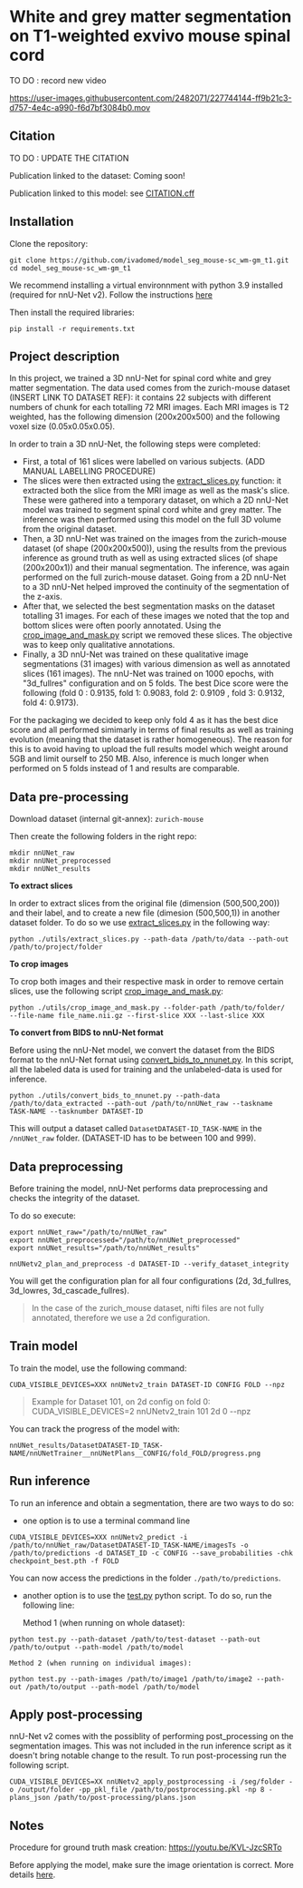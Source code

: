 # White and grey matter segmentation on T1-weighted exvivo mouse spinal cord

TO DO : record new video 

https://user-images.githubusercontent.com/2482071/227744144-ff9b21c3-d757-4e4c-a990-f6d7bf3084b0.mov

## Citation

TO DO : UPDATE THE CITATION

Publication linked to the dataset: Coming soon!

Publication linked to this model: see [CITATION.cff](https://github.com/ivadomed/model_seg_mouse-sc_wm-gm_t1/blob/plb/nnunet/CITATION.cff)


## Installation

Clone the repository:
~~~
git clone https://github.com/ivadomed/model_seg_mouse-sc_wm-gm_t1.git
cd model_seg_mouse-sc_wm-gm_t1
~~~

We recommend installing a virtual environnment with python 3.9 installed (required for nnU-Net v2). Follow the instructions [here](https://github.com/MIC-DKFZ/nnUNet/blob/master/documentation/installation_instructions.md) 

Then install the required libraries:
~~~
pip install -r requirements.txt
~~~

## Project description

In this project, we trained a 3D nnU-Net for spinal cord white and grey matter segmentation. The data used comes from the zurich-mouse dataset (INSERT LINK TO DATASET REF): it contains 22 subjects with different numbers of chunk for each totalling 72 MRI images. Each MRI images is T2 weighted, has the following dimension (200x200x500) and the following voxel size (0.05x0.05x0.05). 

In order to train a 3D nnU-Net, the following steps were completed: 
- First, a total of 161 slices were labelled on various subjects. (ADD MANUAL LABELLING PROCEDURE)
- The slices were then extracted using the [extract_slices.py](https://github.com/ivadomed/model_seg_mouse-sc_wm-gm_t1/blob/plb/nnunet/utils/extract_slices.py) function: it extracted both the slice from the MRI image as well as the mask's slice. These were gathered into a temporary dataset, on which a 2D nnU-Net model was trained to segment spinal cord white and grey matter. The inference was then performed using this model on the full 3D volume from the original dataset. 
- Then, a 3D nnU-Net was trained on the images from the zurich-mouse dataset (of shape (200x200x500)), using the results from the previous inference as ground truth as well as using extracted slices (of shape (200x200x1)) and their manual segmentation. The inference, was again performed on the full zurich-mouse dataset. Going from a 2D nnU-Net to a 3D nnU-Net helped improved the continuity of the segmentation of the z-axis. 
- After that, we selected the best segmentation masks on the dataset totalling 31 images. For each of these images we noted that the top and bottom slices were often poorly annotated. Using the [crop_image_and_mask.py](https://github.com/ivadomed/model_seg_mouse-sc_wm-gm_t1/blob/plb/nnunet/utils/crop_image_and_mask.py) script we removed these slices. The objective was to keep only qualitative annotations. 
- Finally, a 3D nnU-Net was trained on these qualitative image segmentations (31 images) with various dimension as well as annotated slices (161 images). The nnU-Net was trained on 1000 epochs, with "3d_fullres" configuration and on 5 folds. The best Dice score were the following (fold 0 : 0.9135, fold 1: 0.9083, fold 2: 0.9109 , fold 3: 0.9132, fold 4: 0.9173). 

For the packaging we decided to keep only fold 4 as it has the best dice score and all performed simimarly in terms of final results as well as training evolution (meaning that the dataset is rather homogeneous). The reason for this is to avoid having to upload the full results model which weight around 5GB and limit ourself to 250 MB. Also, inference is much longer when performed on 5 folds instead of 1 and results are comparable. 

## Data pre-processing

Download dataset (internal git-annex): `zurich-mouse`

Then create the following folders in the right repo:

~~~
mkdir nnUNet_raw
mkdir nnUNet_preprocessed
mkdir nnUNet_results
~~~

**To extract slices**

In order to extract slices from the original file (dimension (500,500,200)) and their label, and to create a new file (dimesion (500,500,1)) in another dataset folder. To do so we use [extract_slices.py](https://github.com/ivadomed/model_seg_mouse-sc_wm-gm_t1/blob/plb/nnunet/utils/extract_slices.py) in the following way:

~~~
python ./utils/extract_slices.py --path-data /path/to/data --path-out /path/to/project/folder
~~~

**To crop images**

To crop both images and their respective mask in order to remove certain slices, use the following script [crop_image_and_mask.py](https://github.com/ivadomed/model_seg_mouse-sc_wm-gm_t1/blob/plb/nnunet/utils/crop_image_and_mask.py): 

~~~
python ./utils/crop_image_and_mask.py --folder-path /path/to/folder/  --file-name file_name.nii.gz --first-slice XXX --last-slice XXX
~~~

**To convert from BIDS to nnU-Net format**

Before using the nnU-Net model, we convert the dataset from the BIDS format to the nnU-Net fornat using [convert_bids_to_nnunet.py](https://github.com/ivadomed/model_seg_mouse-sc_wm-gm_t1/blob/plb/nnunet/utils/convert_bids_to_nnunet.py). In this script, all the labeled data is used for training and the unlabeled-data is used for inference. 

~~~
python ./utils/convert_bids_to_nnunet.py --path-data /path/to/data_extracted --path-out /path/to/nnUNet_raw --taskname TASK-NAME --tasknumber DATASET-ID
~~~

This will output a dataset called `DatasetDATASET-ID_TASK-NAME` in the `/nnUNet_raw` folder. (DATASET-ID has to be between 100 and 999).

## Data preprocessing

Before training the model, nnU-Net performs data preprocessing and checks the integrity of the dataset. 

To do so execute:
~~~
export nnUNet_raw="/path/to/nnUNet_raw"
export nnUNet_preprocessed="/path/to/nnUNet_preprocessed"
export nnUNet_results="/path/to/nnUNet_results"

nnUNetv2_plan_and_preprocess -d DATASET-ID --verify_dataset_integrity
~~~

You will get the configuration plan for all four configurations (2d, 3d_fullres, 3d_lowres, 3d_cascade_fullres).
> In the case of the zurich_mouse dataset, nifti files are not fully annotated, therefore we use a 2d configuration.

## Train model

To train the model, use the following command:
~~~
CUDA_VISIBLE_DEVICES=XXX nnUNetv2_train DATASET-ID CONFIG FOLD --npz
~~~

> Example for Dataset 101, on 2d config on fold 0: CUDA_VISIBLE_DEVICES=2 nnUNetv2_train 101 2d 0 --npz

You can track the progress of the model with: 
~~~
nnUNet_results/DatasetDATASET-ID_TASK-NAME/nnUNetTrainer__nnUNetPlans__CONFIG/fold_FOLD/progress.png
~~~

## Run inference

To run an inference and obtain a segmentation, there are two ways to do so: 
- one option is to use a terminal command line
~~~
CUDA_VISIBLE_DEVICES=XXX nnUNetv2_predict -i /path/to/nnUNet_raw/DatasetDATASET-ID_TASK-NAME/imagesTs -o /path/to/predictions -d DATASET_ID -c CONFIG --save_probabilities -chk checkpoint_best.pth -f FOLD
~~~

You can now access the predictions in the folder `./path/to/predictions`. 

- another option is to use the [test.py](https://github.com/ivadomed/model_seg_mouse-sc_wm-gm_t1/blob/plb/nnunet/test.py) python script. To do so, run the following line:

    Method 1 (when running on whole dataset):
~~~
python test.py --path-dataset /path/to/test-dataset --path-out /path/to/output --path-model /path/to/model
~~~
    Method 2 (when running on individual images):
~~~
python test.py --path-images /path/to/image1 /path/to/image2 --path-out /path/to/output --path-model /path/to/model
~~~

## Apply post-processing

nnU-Net v2 comes with the possiblity of performing post_processing on the segmentation images. This was not included in the run inference script as it doesn't bring notable change to the result. To run post-processing run the following script.

~~~
CUDA_VISIBLE_DEVICES=XX nnUNetv2_apply_postprocessing -i /seg/folder -o /output/folder -pp_pkl_file /path/to/postprocessing.pkl -np 8 -plans_json /path/to/post-processing/plans.json
~~~

## Notes

Procedure for ground truth mask creation: https://youtu.be/KVL-JzcSRTo

Before applying the model, make sure the image orientation is correct. More details [here](https://github.com/ivadomed/model_seg_mouse-sc_wm-gm_t1/issues/25). 
